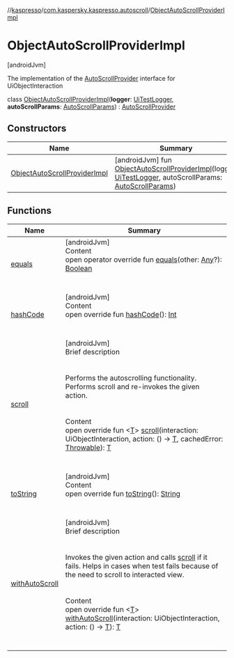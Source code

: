//[kaspresso](../../index.md)/[com.kaspersky.kaspresso.autoscroll](../index.md)/[ObjectAutoScrollProviderImpl](index.md)



# ObjectAutoScrollProviderImpl  
 [androidJvm] 

The implementation of the [AutoScrollProvider](../-auto-scroll-provider/index.md) interface for UiObjectInteraction

class [ObjectAutoScrollProviderImpl](index.md)(**logger**: [UiTestLogger](../../com.kaspersky.kaspresso.logger/-ui-test-logger/index.md), **autoScrollParams**: [AutoScrollParams](../../com.kaspersky.kaspresso.params/-auto-scroll-params/index.md)) : [AutoScrollProvider](../-auto-scroll-provider/index.md)<UiObjectInteraction>    


## Constructors  
  
|  Name|  Summary| 
|---|---|
| [ObjectAutoScrollProviderImpl](-object-auto-scroll-provider-impl.md)|  [androidJvm] fun [ObjectAutoScrollProviderImpl](-object-auto-scroll-provider-impl.md)(logger: [UiTestLogger](../../com.kaspersky.kaspresso.logger/-ui-test-logger/index.md), autoScrollParams: [AutoScrollParams](../../com.kaspersky.kaspresso.params/-auto-scroll-params/index.md))   <br>


## Functions  
  
|  Name|  Summary| 
|---|---|
| [equals](https://kotlinlang.org/api/latest/jvm/stdlib/kotlin/-any/equals.html)| [androidJvm]  <br>Content  <br>open operator override fun [equals](https://kotlinlang.org/api/latest/jvm/stdlib/kotlin/-any/equals.html)(other: [Any](https://kotlinlang.org/api/latest/jvm/stdlib/kotlin/-any/index.html)?): [Boolean](https://kotlinlang.org/api/latest/jvm/stdlib/kotlin/-boolean/index.html)  <br><br><br>
| [hashCode](https://kotlinlang.org/api/latest/jvm/stdlib/kotlin/-any/hash-code.html)| [androidJvm]  <br>Content  <br>open override fun [hashCode](https://kotlinlang.org/api/latest/jvm/stdlib/kotlin/-any/hash-code.html)(): [Int](https://kotlinlang.org/api/latest/jvm/stdlib/kotlin/-int/index.html)  <br><br><br>
| [scroll](scroll.md)| [androidJvm]  <br>Brief description  <br><br><br>Performs the autoscrolling functionality. Performs scroll and re-invokes the given action.<br><br>  <br>Content  <br>open override fun <[T](scroll.md)> [scroll](scroll.md)(interaction: UiObjectInteraction, action: () -> [T](scroll.md), cachedError: [Throwable](https://kotlinlang.org/api/latest/jvm/stdlib/kotlin/-throwable/index.html)): [T](scroll.md)  <br><br><br>
| [toString](https://kotlinlang.org/api/latest/jvm/stdlib/kotlin/-any/to-string.html)| [androidJvm]  <br>Content  <br>open override fun [toString](https://kotlinlang.org/api/latest/jvm/stdlib/kotlin/-any/to-string.html)(): [String](https://kotlinlang.org/api/latest/jvm/stdlib/kotlin/-string/index.html)  <br><br><br>
| [withAutoScroll](with-auto-scroll.md)| [androidJvm]  <br>Brief description  <br><br><br>Invokes the given action and calls [scroll](scroll.md) if it fails. Helps in cases when test fails because of the need to scroll to interacted view.<br><br>  <br>Content  <br>open override fun <[T](with-auto-scroll.md)> [withAutoScroll](with-auto-scroll.md)(interaction: UiObjectInteraction, action: () -> [T](with-auto-scroll.md)): [T](with-auto-scroll.md)  <br><br><br>


